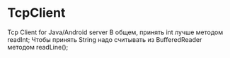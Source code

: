 # TcpClient
Tcp Client for Java/Android server
В общем, принять int лучше методом readInt;
Чтобы принять String надо считывать из BufferedReader методом readLine();
